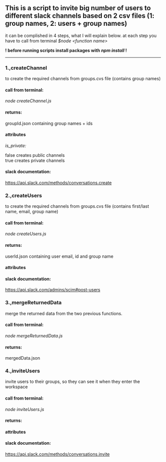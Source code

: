 ## This is a script to invite big number of users to different slack channels based on 2 csv files (1: group names, 2: users + group names)

it can be complished in 4 steps, what I will explain below. at each step you have to call from terminal <i>\$node \<function name\> </i>

<b>! before running scripts install packages with <i> npm install</i> ! </b>

---

### 1.,createChannel

to create the required channels from groups.cvs file (contains group names)

#### call from terminal:

<i> node createChannel.js </i>

#### returns:

groupId.json containing group names + ids

#### attributes

<i>is_private:</i></br>

false creates public channels </br>
true creates private channels</br>

#### slack documentation:</br>

https://api.slack.com/methods/conversations.create

### 2.,createUsers

to create the required channels from groups.cvs file (contains first/last name, email, group name)

#### call from terminal:

<i> node createUsers.js </i>

#### returns:

userId.json containing user email, id and group name

#### attributes

#### slack documentation:</br>

https://api.slack.com/admins/scim#post-users

### 3.,mergeReturnedData

merge the returned data from the two previous functions.

#### call from terminal:

<i> node mergeReturnedData.js </i>

#### returns:

mergedData.json

### 4.,inviteUsers

invite users to their groups, so they can see it when they enter the workspace

#### call from terminal:

<i> node inviteUsers.js </i>

#### returns:

#### attributes

#### slack documentation:</br>

https://api.slack.com/methods/conversations.invite
